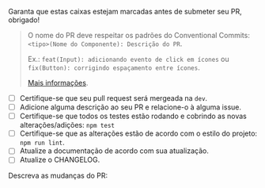 Garanta que estas caixas estejam marcadas antes de submeter seu PR, obrigado!

> O nome do PR deve respeitar os padrões do Conventional Commits: `<tipo>(Nome do Componente): Descrição do PR`. 
> 
> Ex.: `feat(Input): adicionando evento de click em ícones` ou `fix(Button): corrigindo espaçamento entre ícones`.
>
> [Mais informações](http://www.conventionalcommits.org).

* [ ] Certifique-se que seu pull request será mergeada na `dev`.
* [ ] Adicione alguma descrição ao seu PR e relacione-o à alguma issue.
* [ ] Certifique-se que todos os testes estão rodando e cobrindo as novas alterações/adições: `npm test`
* [ ] Certifique-se que as alterações estão de acordo com o estilo do projeto: `npm run lint`.
* [ ] Atualize a documentação de acordo com sua atualização.
* [ ] Atualize o CHANGELOG.

Descreva as mudanças do PR:


